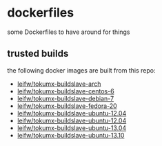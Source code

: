 dockerfiles
===========

some Dockerfiles to have around for things

trusted builds
--------------

the following docker images are built from this repo:

 - [leifw/tokumx-buildslave-arch](https://index.docker.io/u/leifw/tokumx-buildslave-arch/)
 - [leifw/tokumx-buildslave-centos-6](https://index.docker.io/u/leifw/tokumx-buildslave-centos-6/)
 - [leifw/tokumx-buildslave-debian-7](https://index.docker.io/u/leifw/tokumx-buildslave-debian-7/)
 - [leifw/tokumx-buildslave-fedora-20](https://index.docker.io/u/leifw/tokumx-buildslave-fedora-20/)
 - [leifw/tokumx-buildslave-ubuntu-12.04](https://index.docker.io/u/leifw/tokumx-buildslave-ubuntu-12.04/)
 - [leifw/tokumx-buildslave-ubuntu-12.04](https://index.docker.io/u/leifw/tokumx-buildslave-ubuntu-12.10/)
 - [leifw/tokumx-buildslave-ubuntu-13.04](https://index.docker.io/u/leifw/tokumx-buildslave-ubuntu-13.04/)
 - [leifw/tokumx-buildslave-ubuntu-13.10](https://index.docker.io/u/leifw/tokumx-buildslave-ubuntu-13.10/)
